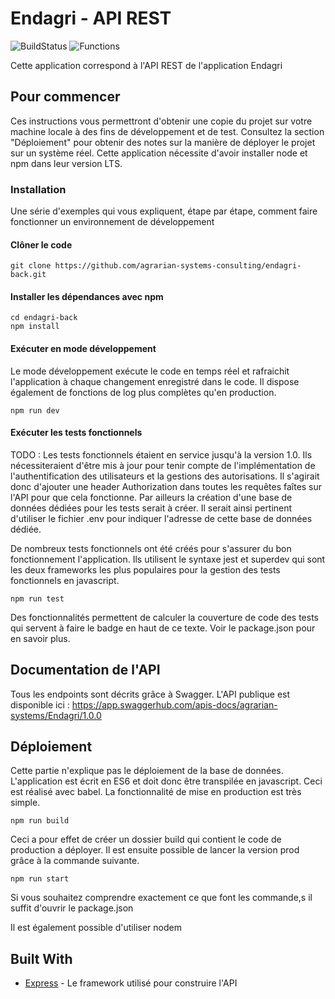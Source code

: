 # Endagri - API REST

![BuildStatus](https://img.shields.io/badge/Build-Passing-brightgreen.svg) ![Functions](https://img.shields.io/badge/Coverage-96.99%25-brightgreen.svg 'Make me better!')

Cette application correspond à l'API REST de l'application Endagri

## Pour commencer

Ces instructions vous permettront d'obtenir une copie du projet sur votre machine locale à des fins de développement et de test. Consultez la section "Déploiement" pour obtenir des notes sur la manière de déployer le projet sur un système réel. Cette application nécessite d'avoir installer node et npm dans leur version LTS.

### Installation

Une série d'exemples qui vous expliquent, étape par étape, comment faire fonctionner un environnement de développement

#### Clôner le code

```
git clone https://github.com/agrarian-systems-consulting/endagri-back.git
```

#### Installer les dépendances avec npm

```
cd endagri-back
npm install
```

#### Exécuter en mode développement

Le mode développement exécute le code en temps réel et rafraichit l'application à chaque changement enregistré dans le code. Il dispose également de fonctions de log plus complètes qu'en production.

```
npm run dev
```

#### Exécuter les tests fonctionnels

TODO : Les tests fonctionnels étaient en service jusqu'à la version 1.0. Ils nécessiteraient d'être mis à jour pour tenir compte de l'implémentation de l'authentification des utilisateurs et la gestions des autorisations. Il s'agirait donc d'ajouter une header Authorization dans toutes les requêtes faîtes sur l'API pour que cela fonctionne. Par ailleurs la création d'une base de données dédiées pour les tests serait à créer. Il serait ainsi pertinent d'utiliser le fichier .env pour indiquer l'adresse de cette base de données dédiée.

De nombreux tests fonctionnels ont été créés pour s'assurer du bon fonctionnement l'application. Ils utilisent le syntaxe jest et superdev qui sont les deux frameworks les plus populaires pour la gestion des tests fonctionnels en javascript.

```
npm run test
```

Des fonctionnalités permettent de calculer la couverture de code des tests qui servent à faire le badge en haut de ce texte. Voir le package.json pour en savoir plus.

## Documentation de l'API

Tous les endpoints sont décrits grâce à Swagger. L'API publique est disponible ici : https://app.swaggerhub.com/apis-docs/agrarian-systems/Endagri/1.0.0

## Déploiement

Cette partie n'explique pas le déploiement de la base de données. L'application est écrit en ES6 et doit donc être transpilée en javascript. Ceci est réalisé avec babel. La fonctionnalité de mise en production est très simple.

```
npm run build
```

Ceci a pour effet de créer un dossier build qui contient le code de production a déployer.
Il est ensuite possible de lancer la version prod grâce à la commande suivante.

```
npm run start
```

Si vous souhaitez comprendre exactement ce que font les commande,s il suffit d'ouvrir le package.json

Il est également possible d'utiliser nodem

## Built With

- [Express](https://expressjs.com/fr/) - Le framework utilisé pour construire l'API
